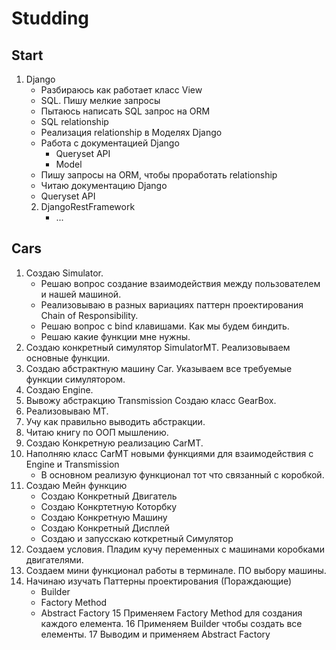 # Studding

## Start ##
1. Django
   - Разбираюсь как работает класс View
   - SQL. Пишу мелкие запросы
   - Пытаюсь написать SQL запрос на ORM
   - SQL relationship
   - Реализация relationship в Моделях Django
   - Работа с документацией Django 
     - Queryset API 
     - Model
   - Пишу запросы на ORM, чтобы проработать relationship
   - Читаю документацию Django 
   - Queryset API
   2. DjangoRestFramework
      - ...
## Cars ##
1. Создаю Simulator. 
   - Решаю вопрос создание взаимодействия между пользователем и нашей машиной.
   - Реализовываю в разных вариациях паттерн проектирования Chain of Responsibility.
   - Решаю вопрос с bind клавишами. Как мы будем биндить.
   - Решаю какие функции мне нужны.
2. Создаю конкретный симулятор SimulatorMT. Реализовываем основные функции.
3. Создаю абстрактную машину Car. Указываем все требуемые функции симулятором.
4. Создаю Engine. 
5. Вывожу абстракцию Transmission Создаю класс GearBox.
6. Реализовываю МТ.
7. Учу как правильно выводить абстракции.
8. Читаю книгу по ООП мышлению.
9. Создаю Конкретную реализацию CarMT.
10. Наполняю класс CarMT новыми функциями для взаимодействия с Engine и Transmission
    - В основном реализую функционал тот что связанный с коробкой.
11. Создаю Мейн функцию
    - Создаю Конкретный Двигатель
    - Создаю Конкртетную Которбку
    - Создаю Конкретную Машину
    - Создаю Конкретный Дисплей
    - Создаю и запусскаю коткретный Симулятор
12. Создаем условия. Пладим кучу переменных с машинами коробками двигателями.
13. Создаем мини функционал работы в терминале. ПО выбору машины.
14. Начинаю изучать Паттерны проектирования (Пораждающие)
    - Builder
    - Factory Method
    - Abstract Factory
15 Применяем Factory Method для создания каждого елемента.
16 Применяем Builder чтобы создать все елементы.
17 Выводим и применяем Abstract Factory